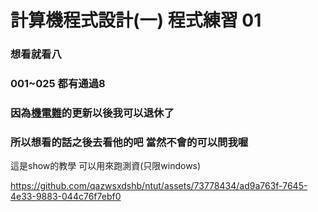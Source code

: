 # 計算機程式設計(一) 程式練習 01
### 想看就看八
### 001~025 都有通過8 
### 因為[機電難](https://github.com/WalkingMen666/NTUT-ComputerProgramming "游標顯示")的更新以後我可以退休了
### 所以想看的話之後去看他的吧 當然不會的可以問我喔

這是show的教學 可以用來跑測資(只限windows)

https://github.com/qazwsxdshb/ntut/assets/73778434/ad9a763f-7645-4e33-9883-044c76f7ebf0

